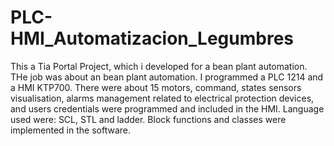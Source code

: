 # PLC-HMI_Automatizacion_Legumbres
This a Tia Portal Project, which i developed for a bean plant automation.
THe job was about an bean plant automation. I programmed a PLC 1214 and a HMI KTP700. There were about 15 motors, command, states sensors visualisation,
alarms management related to electrical protection devices, and users credentials were programmed and included in the HMI. 
Language used were: SCL, STL and ladder. Block functions and classes were implemented in the software.

